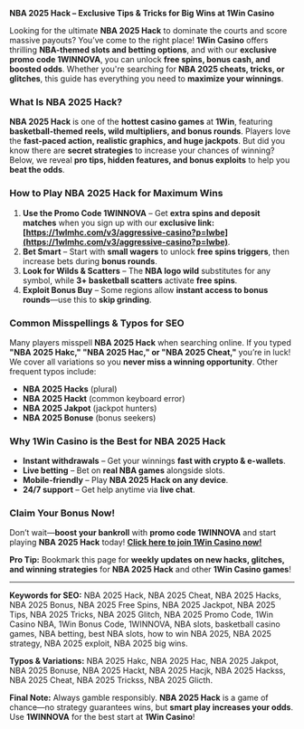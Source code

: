 **NBA 2025 Hack – Exclusive Tips & Tricks for Big Wins at 1Win Casino**  

Looking for the ultimate **NBA 2025 Hack** to dominate the courts and score massive payouts? You’ve come to the right place! **1Win Casino** offers thrilling **NBA-themed slots and betting options**, and with our **exclusive promo code 1WINNOVA**, you can unlock **free spins, bonus cash, and boosted odds**. Whether you're searching for **NBA 2025 cheats, tricks, or glitches**, this guide has everything you need to **maximize your winnings**.  

### **What Is NBA 2025 Hack?**  
**NBA 2025 Hack** is one of the **hottest casino games** at **1Win**, featuring **basketball-themed reels, wild multipliers, and bonus rounds**. Players love the **fast-paced action, realistic graphics, and huge jackpots**. But did you know there are **secret strategies** to increase your chances of winning? Below, we reveal **pro tips, hidden features, and bonus exploits** to help you **beat the odds**.  

### **How to Play NBA 2025 Hack for Maximum Wins**  
1. **Use the Promo Code 1WINNOVA** – Get **extra spins and deposit matches** when you sign up with our **exclusive link: [https://1wlmhc.com/v3/aggressive-casino?p=lwbe](https://1wlmhc.com/v3/aggressive-casino?p=lwbe)**.  
2. **Bet Smart** – Start with **small wagers** to unlock **free spins triggers**, then increase bets during **bonus rounds**.  
3. **Look for Wilds & Scatters** – The **NBA logo wild** substitutes for any symbol, while **3+ basketball scatters** activate **free spins**.  
4. **Exploit Bonus Buy** – Some regions allow **instant access to bonus rounds**—use this to **skip grinding**.  

### **Common Misspellings & Typos for SEO**  
Many players misspell **NBA 2025 Hack** when searching online. If you typed **"NBA 2025 Hakc," "NBA 2025 Hac," or "NBA 2025 Cheat,"** you’re in luck! We cover all variations so you **never miss a winning opportunity**. Other frequent typos include:  
- **NBA 2025 Hacks** (plural)  
- **NBA 2025 Hackt** (common keyboard error)  
- **NBA 2025 Jakpot** (jackpot hunters)  
- **NBA 2025 Bonuse** (bonus seekers)  

### **Why 1Win Casino is the Best for NBA 2025 Hack**  
- **Instant withdrawals** – Get your winnings **fast with crypto & e-wallets**.  
- **Live betting** – Bet on **real NBA games** alongside slots.  
- **Mobile-friendly** – Play **NBA 2025 Hack on any device**.  
- **24/7 support** – Get help anytime via **live chat**.  

### **Claim Your Bonus Now!**  
Don’t wait—**boost your bankroll** with **promo code 1WINNOVA** and start playing **NBA 2025 Hack** today! **[Click here to join 1Win Casino now!](https://1wlmhc.com/v3/aggressive-casino?p=lwbe)**  

**Pro Tip:** Bookmark this page for **weekly updates on new hacks, glitches, and winning strategies** for **NBA 2025 Hack** and other **1Win Casino games**!  

---  
**Keywords for SEO:** NBA 2025 Hack, NBA 2025 Cheat, NBA 2025 Hacks, NBA 2025 Bonus, NBA 2025 Free Spins, NBA 2025 Jackpot, NBA 2025 Tips, NBA 2025 Tricks, NBA 2025 Glitch, NBA 2025 Promo Code, 1Win Casino NBA, 1Win Bonus Code, 1WINNOVA, NBA slots, basketball casino games, NBA betting, best NBA slots, how to win NBA 2025, NBA 2025 strategy, NBA 2025 exploit, NBA 2025 big wins.  

**Typos & Variations:** NBA 2025 Hakc, NBA 2025 Hac, NBA 2025 Jakpot, NBA 2025 Bonuse, NBA 2025 Hackt, NBA 2025 Hacjk, NBA 2025 Hackss, NBA 2025 Cheat, NBA 2025 Trickss, NBA 2025 Glicth.  

**Final Note:** Always gamble responsibly. **NBA 2025 Hack** is a game of chance—no strategy guarantees wins, but **smart play increases your odds**. Use **1WINNOVA** for the best start at **1Win Casino**!